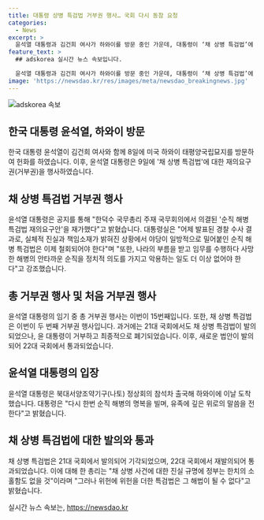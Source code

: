 ```yaml
---
title: 대통령 상병 특검법 거부권 행사… 국회 다시 동참 요청
categories:
  - News
excerpt: >
  윤석열 대통령과 김건희 여사가 하와이를 방문 중인 가운데, 대통령이 ‘채 상병 특검법’에 대한 재의요구권을 행사했다. 이에 대통령실은 경찰 수사 결과를 언급하며 법안의 철회를 촉구하고, 순직해병의 정치적 악용을 비판했다. 이번 행동은 윤 대통령의 임기 중 15번째 거부권 행사로, 논란이 예상된다. 이와 관련해 총리는 진실 규명을 강조하며 특검법에 대한 의문을 제기했다.
feature_text: >
  ## adskorea 실시간 뉴스 속보입니다.

  윤석열 대통령과 김건희 여사가 하와이를 방문 중인 가운데, 대통령이 ‘채 상병 특검법’에 대한 재의요구권을 행사했다. 이에 대통령실은 경찰 수사 결과를 언급하며 법안의 철회를 촉구하고, 순직해병의 정치적 악용을 비판했다. 이번 행동은 윤 대통령의 임기 중 15번째 거부권 행사로, 논란이 예상된다. 이와 관련해 총리는 진실 규명을 강조하며 특검법에 대한 의문을 제기했다.
image: 'https://newsdao.kr/res/images/meta/newsdao_breakingnews.jpg'
---
```


<p><img src="https://newsdao.kr/res/images/meta/newsdao_breakingnews.jpg" alt="adskorea 속보" /></p>

<h2 data-ke-size="size26">한국 대통령 윤석열, 하와이 방문</h2>

<p data-ke-size="size16">한국 대통령 윤석열이 김건희 여사와 함께 8일에 미국 하와이 태평양국립묘지를 방문하여 헌화를 하였습니다. 이후, 윤석열 대통령은 9일에 '채 상병 특검법'에 대한 재의요구권(거부권)을 행사하였습니다.</p>

<h2 data-ke-size="size26">채 상병 특검법 거부권 행사</h2>

<p data-ke-size="size16">윤석열 대통령은 공지를 통해 "한덕수 국무총리 주재 국무회의에서 의결된 '순직 해병 특검법 재의요구안'을 재가했다"고 밝혔습니다. 대통령실은 "어제 발표된 경찰 수사 결과로, 실체적 진실과 책임소재가 밝혀진 상황에서 야당이 일방적으로 밀어붙인 순직 해병 특검법은 이제 철회되어야 한다"며 "또한, 나라의 부름을 받고 임무를 수행하다 사망한 해병의 안타까운 순직을 정치적 의도를 가지고 악용하는 일도 더 이상 없어야 한다"고 강조했습니다.</p>

<h2 data-ke-size="size26">총 거부권 행사 및 처음 거부권 행사</h2>

<p data-ke-size="size16">윤석열 대통령의 임기 중 총 거부권 행사는 이번이 15번째입니다. 또한, 채 상병 특검법은 이번이 두 번째 거부권 행사입니다. 과거에는 21대 국회에서도 채 상병 특검법이 발의되었으나, 윤 대통령이 거부하고 최종적으로 폐기되었습니다. 이후, 새로운 법안이 발의되어 22대 국회에서 통과되었습니다.</p>

<h2 data-ke-size="size26">윤석열 대통령의 입장</h2>

<p data-ke-size="size16">윤석열 대통령은 북대서양조약기구(나토) 정상회의 참석차 출국해 하와이에 이날 도착했습니다. 대통령은 "다시 한번 순직 해병의 명복을 빌며, 유족에 깊은 위로의 말씀을 전한다"고 밝혔습니다.</p>

<h2 data-ke-size="size26">채 상병 특검법에 대한 발의와 통과</h2>

<p data-ke-size="size16">채 상병 특검법은 21대 국회에서 발의되어 기각되었으며, 22대 국회에서 재발의되어 통과되었습니다. 이에 대해 한 총리는 "채 상병 사건에 대한 진실 규명에 정부는 한치의 소홀함도 없을 것"이라며 "그러나 위헌에 위헌을 더한 특검법은 그 해법이 될 수 없다"고 밝혔습니다.</p>
실시간 뉴스 속보는, <a href="https://newsdao.kr" rel="dofollow">https://newsdao.kr</a>


